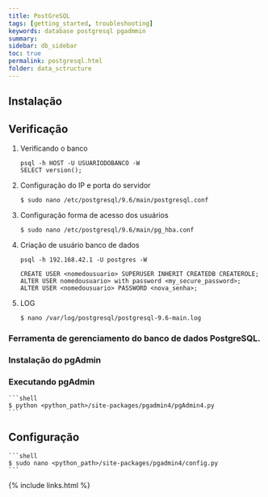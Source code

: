```yaml
---
title: PostGreSQL
tags: [getting_started, troubleshooting]
keywords: database postgresql pgadmmin
summary:
sidebar: db_sidebar
toc: true
permalink: postgresql.html
folder: data_sctructure
---
```


## Instalação

## Verificação

1. Verificando o banco

    ```shell
    psql -h HOST -U USUARIODOBANCO -W
    SELECT version();
    ```

2. Configuração do IP  e porta do servidor 

    ```shell        
    $ sudo nano /etc/postgresql/9.6/main/postgresql.conf
    ```

3. Configuração forma de acesso dos usuários

    ```shell
    $ sudo nano /etc/postgresql/9.6/main/pg_hba.conf
    ```

4. Criação de usuário banco de dados

    ```shell
    psql -h 192.168.42.1 -U postgres -W

    CREATE USER <nomedousuario> SUPERUSER INHERIT CREATEDB CREATEROLE;
    ALTER USER nomedousuario> with password <my_secure_password>;
    ALTER USER <nomedousuario> PASSWORD <nova_senha>;
    ```

5. LOG

    ```shell
    $ nano /var/log/postgresql/postgresql-9.6-main.log
    ```

### Ferramenta de gerenciamento do banco de dados PostgreSQL.

### Instalação do pgAdmin

### Executando pgAdmin

    ```shell
    $ python <python_path>/site-packages/pgadmin4/pgAdmin4.py
    ```

## Configuração

    ```shell
    $ sudo nano <python_path>/site-packages/pgadmin4/config.py
    ```

{% include links.html %}
